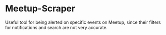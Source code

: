# Meetup-Scraper
Useful tool for being alerted on specific events on Meetup, since their filters for notifications and search are not very accurate.
